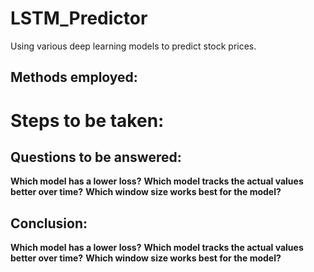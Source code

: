 # LSTM_Predictor
Using various deep learning models to predict stock prices.

## Methods employed:


# Steps to be taken:



## Questions to be answered:
**Which model has a lower loss?**
**Which model tracks the actual values better over time?**
**Which window size works best for the model?**


## Conclusion:
**Which model has a lower loss?**
**Which model tracks the actual values better over time?**
**Which window size works best for the model?**